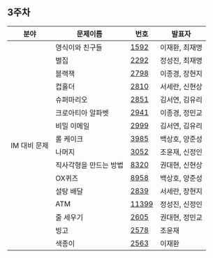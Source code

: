 ## 3주차

<table>
  <thead>
    <tr>
      <th>
        분야
      </th>
      <th>
        문제이름
      </th>
      <th>
        번호
      </th>
      <th>
        발표자
      </th>
    </tr>
  </thead>
  <tbody>
    <tr>
      <td rowspan ="16">
        IM 대비 문제
      </td>
      <td>
        	영식이와 친구들
      </td>
      <td>
        <a href="https://www.acmicpc.net/problem/1592">1592</a>
      </td>
      <td>
        이재환, 최재명
      </td>
    </tr>
    <tr>
    <td>
        	벌집
      </td>
      <td>
        <a href="https://www.acmicpc.net/problem/2292">2292</a>
      </td>
      <td>
        정성진, 최재명
      </td>
    </tr>
    <tr>
    <td>
        	블랙잭
      </td>
      <td>
        <a href="https://www.acmicpc.net/problem/2798">2798</a>
      </td>
      <td>
        이종경, 장현지
      </td>
    </tr>
    <tr>
    <td>
        	컵홀더
      </td>
      <td>
        <a href="https://www.acmicpc.net/problem/2810">2810</a>
      </td>
      <td>
        서세란, 신현상
      </td>
    </tr>
    <tr>
    <td>
        	슈퍼마리오
      </td>
      <td>
        <a href="https://www.acmicpc.net/problem/2851">2851</a>
      </td>
      <td>
        김서연, 김유리
      </td>
    </tr>
    <tr>
    <td>
        	크로아티아 알파벳
      </td>
      <td>
        <a href="https://www.acmicpc.net/problem/2941">2941</a>
      </td>
      <td>
        이종경, 정민교
      </td>
    </tr>
    <tr>
    <td>
        	비밀 이메일
      </td>
      <td>
        <a href="https://www.acmicpc.net/problem/2999">2999</a>
      </td>
      <td>
        김서연, 김유리
      </td>
    </tr>
    <tr>
    <td>
        	롤 케이크
      </td>
      <td>
        <a href="https://www.acmicpc.net/problem/3985">3985</a>
      </td>
      <td>
        백상호, 양준성
      </td>
    </tr>
    <tr>
    <td>
        	나머지
      </td>
      <td>
        <a href="https://www.acmicpc.net/problem/3052">3052</a>
      </td>
      <td>
        조윤재, 신정인
      </td>
    </tr>
    <tr>
    <td>
        	직사각형을 만드는 방법
      </td>
      <td>
        <a href="https://www.acmicpc.net/problem/8320">8320</a>
      </td>
      <td>
        권대현, 신현상
      </td>
    </tr>
    <tr>
    <td>
        	OX퀴즈
      </td>
      <td>
        <a href="https://www.acmicpc.net/problem/8958">8958</a>
      </td>
      <td>
        백상호, 양준성
      </td>
    </tr>
    <tr>
    <td>
        	설탕 배달
      </td>
      <td>
        <a href="https://www.acmicpc.net/problem/2839">2839</a>
      </td>
      <td>
        서세란, 장현지
      </td>
    </tr>
    <tr>
    <td>
        	ATM
      </td>
      <td>
        <a href="https://www.acmicpc.net/problem/11399">11399</a>
      </td>
      <td>
        정성진, 신정인
      </td>
    </tr>
    <tr>
    <td>
        	줄 세우기
      </td>
      <td>
        <a href="https://www.acmicpc.net/problem/2605">2605</a>
      </td>
      <td>
        권대현, 정민교
      </td>
    </tr>
    <tr>
    <td>
        	빙고
      </td>
      <td>
        <a href="https://www.acmicpc.net/problem/2578">2578</a>
      </td>
      <td>
        조윤재
      </td>
    </tr>
    <tr>
    <td>
        	색종이
      </td>
      <td>
        <a href="https://www.acmicpc.net/problem/2563">2563</a>
      </td>
      <td>
        이재환
      </td>
    </tr>
  </tbody>
</table>
